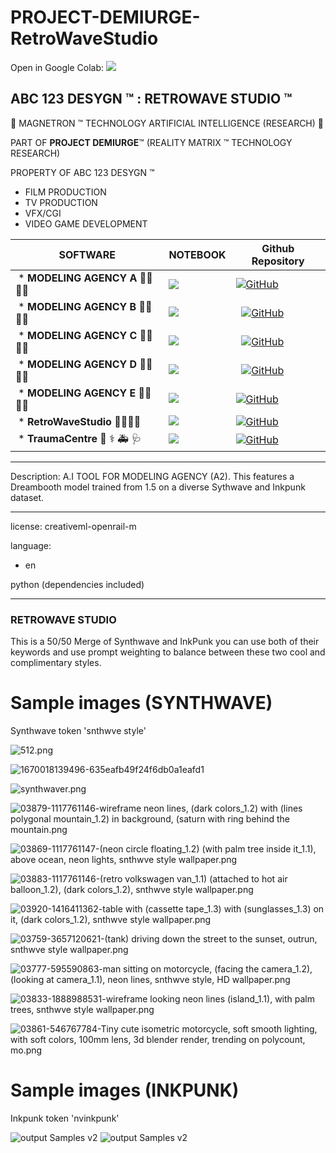 # PROJECT-DEMIURGE-RetroWaveStudio  
Open in Google Colab: [![](https://img.shields.io/static/v1?message=Open%20in%20Colab&logo=googlecolab&labelColor=5c5c5c&color=0f80c1&label=%20&style=for-the-badge)](https://colab.research.google.com/github/abc123desygn/PROJECT-DEMIURGE-RetroWaveStudio-BASIC/blob/main/ABC_123_DESYGN_%E2%84%A2_RETROWAVE_STUDIO_(BASIC).ipynb)  

## ABC 123 DESYGN ™ : RETROWAVE STUDIO ™

🤖 MAGNETRON ™ TECHNOLOGY ARTIFICIAL INTELLIGENCE (RESEARCH) 🤖

PART OF **PROJECT DEMIURGE**™ (REALITY MATRIX ™ TECHNOLOGY RESEARCH)


PROPERTY OF ABC 123 DESYGN ™


- FILM PRODUCTION
- TV PRODUCTION
- VFX/CGI
- VIDEO GAME DEVELOPMENT

SOFTWARE | NOTEBOOK | Github Repository
-- | -- | --
 * **MODELING AGENCY A** 📸💃👩‍🎤 |[![](https://img.shields.io/static/v1?message=Open%20in%20Colab&logo=googlecolab&labelColor=5c5c5c&color=0f80c1&label=%20&style=for-the-badge)](https://colab.research.google.com/github/abc123desygn/MODELING-AGENCY-A/blob/main/ABC_123_DESYGN_%E2%84%A2_MODELING_AGENCY_A.ipynb) | [![GitHub](https://badgen.net/badge/icon/github?icon=github&label)](https://github.com/abc123desygn/MODELING-AGENCY-A) 
 * **MODELING AGENCY B** 📸💃👩‍🎤 | [![](https://img.shields.io/static/v1?message=Open%20in%20Colab&logo=googlecolab&labelColor=5c5c5c&color=0f80c1&label=%20&style=for-the-badge)](https://colab.research.google.com/github/abc123desygn/ProjectDemiurge-MODELING-AGENCY-B/blob/main/ABC_123_DESYGN_%E2%84%A2_(DEMIURGE)_MODELIING_AGENCY_B.ipynb)  |   [![GitHub](https://badgen.net/badge/icon/github?icon=github&label)](https://github.com/abc123desygn/ProjectDemiurge-MODELING-AGENCY-B)
 * **MODELING AGENCY C** 📸💃👩‍🎤 | [![](https://img.shields.io/static/v1?message=Open%20in%20Colab&logo=googlecolab&labelColor=5c5c5c&color=0f80c1&label=%20&style=for-the-badge)](https://colab.research.google.com/github/abc123desygn/ProjectDemiurge-MODELING-AGENCY-C/blob/main/ABC_123_DESYGN_%E2%84%A2_(DEMIURGE)_MODELIING_AGENCY_C.ipynb)  |   [![GitHub](https://badgen.net/badge/icon/github?icon=github&label)](https://github.com/abc123desygn/ProjectDemiurge-MODELING-AGENCY-C) 
 * **MODELING AGENCY D** 📸💃👩‍🎤 | [![](https://img.shields.io/static/v1?message=Open%20in%20Colab&logo=googlecolab&labelColor=5c5c5c&color=0f80c1&label=%20&style=for-the-badge)](https://colab.research.google.com/github/abc123desygn/ProjectDemiurge-MODELING-AGENCY-D/blob/main/ABC_123_DESYGN_%E2%84%A2_(DEMIURGE)_MODELIING_AGENCY_D.ipynb)  |   [![GitHub](https://badgen.net/badge/icon/github?icon=github&label)](https://github.com/abc123desygn/ProjectDemiurge-MODELING-AGENCY-D) 
 * **MODELING AGENCY E** 📸💃👩‍🎤 | [![](https://img.shields.io/static/v1?message=Open%20in%20Colab&logo=googlecolab&labelColor=5c5c5c&color=0f80c1&label=%20&style=for-the-badge)](https://colab.research.google.com/github/abc123desygn/ProjectDemiurge-MODELING-AGENCY-E/blob/main/ABC_123_DESYGN_%E2%84%A2_(DEMIURGE)_MODELIING_AGENCY_E.ipynb)  |  [![GitHub](https://badgen.net/badge/icon/github?icon=github&label)](https://github.com/abc123desygn/ProjectDemiurge-MODELING-AGENCY-E) |     
 * **RetroWaveStudio** 📸💃👩‍🎤 | [![](https://img.shields.io/static/v1?message=Open%20in%20Colab&logo=googlecolab&labelColor=5c5c5c&color=0f80c1&label=%20&style=for-the-badge)](https://colab.research.google.com/github/abc123desygn/PROJECT-DEMIURGE-RetroWaveStudio/blob/main/ABC_123_DESYGN_%E2%84%A2_(DEMIURGE)_RETROWAVE_STUDIO.ipynb)  | [![GitHub](https://badgen.net/badge/icon/github?icon=github&label)](https://github.com/abc123desygn/PROJECT-DEMIURGE-RetroWaveStudio) 
 * **TraumaCentre** 🏥 ⚕️ 🚑 🩺 | [![](https://img.shields.io/static/v1?message=Open%20in%20Colab&logo=googlecolab&labelColor=5c5c5c&color=0f80c1&label=%20&style=for-the-badge)](https://colab.research.google.com/github/abc123desygn/ProjectDemiurge-TraumaCentre-RAPE-THERAPY/blob/main/ABC_123_DESYGN_%E2%84%A2_(DEMIURGE)_TraumaCentre_RAPE_THERAPY.ipynb)  | [![GitHub](https://badgen.net/badge/icon/github?icon=github&label)](https://github.com/abc123desygn/ProjectDemiurge-TraumaCentre-RAPE-THERAPY) 

----------------------

Description: A.I TOOL FOR MODELING AGENCY (A2). This features a Dreambooth model trained from 1.5 on a diverse Sythwave and Inkpunk dataset.

----------------------
license: creativeml-openrail-m

language:
- en

python (dependencies included)


---

### RETROWAVE STUDIO
This is a 50/50 Merge of Synthwave and InkPunk you can use both of their keywords and use prompt weighting to balance between these two cool and complimentary styles.



# Sample images (SYNTHWAVE)

Synthwave token
'snthwve style'

![512.png](https://s3.amazonaws.com/moonup/production/uploads/1670018139245-635eafb49f24f6db0a1eafd1.png)

![1670018139496-635eafb49f24f6db0a1eafd1](https://user-images.githubusercontent.com/121518935/213888224-7d37e343-d2fe-4063-a8db-5e84a3742f4a.png)

![synthwaver.png](https://s3.amazonaws.com/moonup/production/uploads/1668986863310-63507e5e18a4f616c9dfba19.png)

![03879-1117761146-wireframe neon lines, (dark colors_1.2) with (lines polygonal mountain_1.2) in background, (saturn with ring behind the mountain.png](https://s3.amazonaws.com/moonup/production/uploads/1668986872957-63507e5e18a4f616c9dfba19.png)

![03869-1117761147-(neon circle floating_1.2) (with palm tree inside it_1.1), above ocean, neon lights, snthwve style wallpaper.png](https://s3.amazonaws.com/moonup/production/uploads/1668986885719-63507e5e18a4f616c9dfba19.png)

![03883-1117761146-(retro volkswagen van_1.1) (attached to hot air balloon_1.2), (dark colors_1.2), snthwve style wallpaper.png](https://s3.amazonaws.com/moonup/production/uploads/1668986886660-63507e5e18a4f616c9dfba19.png)

![03920-1416411362-table with (cassette tape_1.3) with (sunglasses_1.3) on it, (dark colors_1.2), snthwve style wallpaper.png](https://s3.amazonaws.com/moonup/production/uploads/1668986883139-63507e5e18a4f616c9dfba19.png)

![03759-3657120621-(tank) driving down the street to the sunset, outrun, snthwve style wallpaper.png](https://s3.amazonaws.com/moonup/production/uploads/1668986885776-63507e5e18a4f616c9dfba19.png)

![03777-595590863-man sitting on motorcycle, (facing the camera_1.2), (looking at camera_1.1), neon lines, snthwve style, HD wallpaper.png](https://s3.amazonaws.com/moonup/production/uploads/1668986886445-63507e5e18a4f616c9dfba19.png)

![03833-1888988531-wireframe looking neon lines (island_1.1), with palm trees, snthwve style wallpaper.png](https://s3.amazonaws.com/moonup/production/uploads/1668986887191-63507e5e18a4f616c9dfba19.png)

![03861-546767784-Tiny cute isometric motorcycle, soft smooth lighting, with soft colors, 100mm lens, 3d blender render, trending on polycount, mo.png](https://s3.amazonaws.com/moonup/production/uploads/1668986884164-63507e5e18a4f616c9dfba19.png)


# Sample images (INKPUNK)

Inkpunk token
'nvinkpunk'

![output Samples v2](https://huggingface.co/Envvi/Inkpunk-Diffusion/resolve/main/inkpunk-v2-samples-1.png)
![output Samples v2](https://huggingface.co/Envvi/Inkpunk-Diffusion/resolve/main/inkpunk-v2-samples-2.png)
